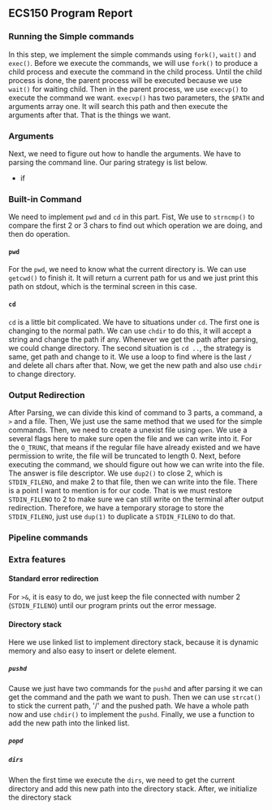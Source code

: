 ## ECS150 Program Report                  
### Running the Simple commands
In this step, we implement the simple commands using `fork()`, `wait()` and `exec()`. Before we execute the commands, we will use `fork()` to produce a child process and execute the command in the child process. Until the child process is done, the parent process will be executed because we use `wait()` for waiting child. Then in the parent process, we use `execvp()` to execute the command we want. `execvp()` has two parameters, the `$PATH` and arguments array one. It will search this path and then execute the arguments after that. That is the things we want. 


### Arguments
Next, we need to figure out how to handle the arguments. We have to parsing the command line. Our paring strategy is list below.
+ if

### Built-in Command
We need to implement `pwd` and `cd` in this part. Fist, We use to `strncmp()` to compare the first 2 or 3 chars to find out which operation we are doing, and then do operation.
#### `pwd`
For the `pwd`, we need to know what the current directory is. We can use `getcwd()` to finish it. It will return a current path for us and we just print this path on stdout, which is the terminal screen in this case.
#### `cd`
`cd` is a little bit complicated. We have to situations under `cd`. The first one is changing to the normal path. We can use `chdir` to do this, it will accept a string and change the path if any. Whenever we get the path after parsing, we could change directory. The second situation is `cd ..`, the strategy is same, get path and change to it. We use a loop to find where is the last `/` and delete all chars after that. Now, we get the new path and also use `chdir` to change directory.

### Output Redirection
After Parsing, we can divide this kind of command to 3 parts, a command, a `>` and a file. Then, We just use the same method that we used for the simple commands. Then, we need to create a unexist file using `open`. We use a several flags here to make sure open the file and we can write into it. For the `O_TRUNC`, that means if the regular file have already existed and we have permission to write, the file will be truncated to length 0. Next, before executing the command, we should figure out how we can write into the file. The answer is file descriptor. We use `dup2()` to close 2, which is `STDIN_FILENO`, and make 2 to that file, then we can write into the file. There is a point I want to mention is for our code. That is we must restore `STDIN_FILENO` to 2 to make sure we can still write on the terminal after output redirection. Therefore, we have a temporary storage to store the `STDIN_FILENO`, just use `dup(1)` to duplicate a `STDIN_FILENO` to do that.

### Pipeline commands


### Extra features
#### Standard error redirection
For `>&`, it is easy to do, we just keep the file connected with number 2 (`STDIN_FILENO`) until our program prints out the error message.

#### Directory stack
Here we use linked list to implement directory stack, because it is dynamic memory and also easy to insert or delete element.
##### `pushd`
Cause we just have two commands for the `pushd` and after parsing it we can get the command and the path we want to push. Then we can use `strcat()` to stick the current path, '/' and the pushed path. We have a whole path now and use `chdir()` to implement the `pushd`. Finally, we use a function to add the new path into the linked list.
##### `popd`

##### `dirs`
When the first time we execute the `dirs`, we need to get the current directory and add this new path into the directory stack. After, we initialize the directory stack 